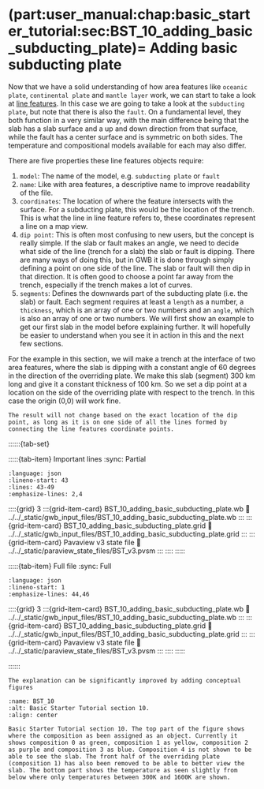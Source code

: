 (part:user_manual:chap:basic_starter_tutorial:sec:BST_10_adding_basic_subducting_plate)=
Adding basic subducting plate
============================

Now that we have a solid understanding of how area features like `oceanic plate`, `continental plate` and `mantle layer` work, we can start to take a look at [line features](part:user_manual:chap:concepts:sec:line_features). In this case we are going to take a look at the `subducting plate`, but note that there is also the `fault`. On a fundamental level, they both function in a very similar way, with the main difference being that the slab has a slab surface and a up and down direction from that surface, while the fault has a center surface and is symmetric on both sides. The temperature and compositional models available for each may also differ.

There are five properties these line features objects require:

1. `model`: The name of the model, e.g. `subducting plate` or `fault`
2. `name`: Like with area features, a descriptive name to improve readability of the file.
3. `coordinates`: The location of where the feature intersects with the surface. For a subducting plate, this would be the location of the trench. This is what the line in line feature refers to, these coordinates represent a line on a map view.
4. `dip point`: This is often most confusing to new users, but the concept is really simple. If the slab or fault makes an angle, we need to decide what side of the line (trench for a slab) the slab or fault is dipping. There are many ways of doing this, but in GWB it is done through simply defining a point on one side of the line. The slab or fault will then dip in that direction. It is often good to choose a point far away from the trench, especially if the trench makes a lot of curves.
5. `segments`: Defines the downwards part of the subducting plate (i.e. the slab) or fault. Each segment requires at least a `length` as a number, a `thickness`, which is an array of one or two numbers and an `angle`, which is also an array of one or two numbers. We will first show an example to get our first slab in the model before explaining further. It will hopefully be easier to understand when you see it in action in this and the next few sections.

For the example in this section, we will make a trench at the interface of two area features, where the slab is dipping with a constant angle of 60 degrees in the direction of the overriding plate. We make this slab (segment) 300 km long and give it a constant thickness of 100 km. So we set a dip point at a location on the side of the overriding plate with respect to the trench. In this case the origin (0,0) will work fine. 

```{note}
The result will not change based on the exact location of the dip point, as long as it is on one side of all the lines formed by connecting the line features coordinate points.
```

::::::{tab-set}

:::::{tab-item} Important lines
:sync: Partial

```{literalinclude} ../../_static/gwb_input_files/BST_10_adding_basic_subducting_plate.wb
:language: json
:lineno-start: 43
:lines: 43-49
:emphasize-lines: 2,4
```
::::{grid} 3
:::{grid-item-card} BST_10_adding_basic_subducting_plate.wb
:link: ../../_static/gwb_input_files/BST_10_adding_basic_subducting_plate.wb
:::
:::{grid-item-card} BST_10_adding_basic_subducting_plate.grid
:link: ../../_static/gwb_input_files/BST_10_adding_basic_subducting_plate.grid
:::
:::{grid-item-card} Pavaview v3 state file 
:link: ../../_static/paraview_state_files/BST_v3.pvsm
:::
::::
:::::

:::::{tab-item} Full file
:sync: Full


```{literalinclude} ../../_static/gwb_input_files/BST_10_adding_basic_subducting_plate.wb
:language: json
:lineno-start: 1
:emphasize-lines: 44,46
```

::::{grid} 3
:::{grid-item-card} BST_10_adding_basic_subducting_plate.wb
:link: ../../_static/gwb_input_files/BST_10_adding_basic_subducting_plate.wb
:::
:::{grid-item-card} BST_10_adding_basic_subducting_plate.grid
:link: ../../_static/gwb_input_files/BST_10_adding_basic_subducting_plate.grid
:::
:::{grid-item-card} Pavaview v3 state file 
:link: ../../_static/paraview_state_files/BST_v3.pvsm
:::
::::
:::::

::::::


```{todo}
The explanation can be significantly improved by adding conceptual figures
```
```{figure} ../../../../doc/sphinx/_static/images/user_manual/basic_starter_tutorial/BST_10.png
:name: BST_10
:alt: Basic Starter Tutorial section 10. 
:align: center

Basic Starter Tutorial section 10. The top part of the figure shows where the composition as been assigned as an object. Currently it shows composition 0 as green, composition 1 as yellow, composition 2 as purple and composition 3 as blue. Composition 4 is not shown to be able to see the slab. The front half of the overriding plate (composition 1) has also been removed to be able to better view the slab. The bottom part shows the temperature as seen slightly from below where only temperatures between 300K and 1600K are shown. 
```
